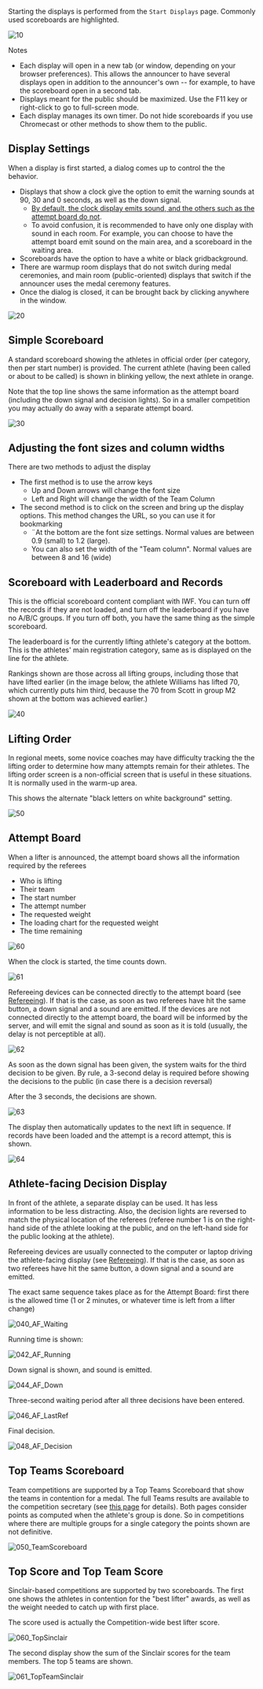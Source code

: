 Starting the displays is performed from the `Start Displays`  page.  Commonly used scoreboards are highlighted.

![10](nimg/5100Displays/10.png)

Notes 

- Each display will open in a new tab (or window, depending on your browser preferences).  This allows the announcer to have several displays open in addition to the announcer's own -- for example, to have the scoreboard open in a second tab.
- Displays meant for the public should be maximized.  Use the F11 key or right-click to go to full-screen mode.
- Each display manages its own timer.  Do not hide scoreboards if you use Chromecast or other methods to show them to the public.

## Display Settings

When a display is first started, a dialog comes up to control the the behavior.

- Displays that show a clock give the option to emit the warning sounds at 90, 30 and 0 seconds, as well as the down signal.  
  - <u>By default, the clock display emits sound, and the others such as the attempt board do not</u>. 
  - To avoid confusion, it is recommended to have only one display with sound in each room.  For example, you can choose to have the attempt board emit sound on the main area, and a scoreboard in the waiting area.
- Scoreboards have the option to have a white or black gridbackground.
- There are warmup room displays that do not switch during medal ceremonies, and main room (public-oriented) displays that switch if the announcer uses the medal ceremony features.
- Once the dialog is closed, it can be brought back by clicking anywhere in the window.

![20](nimg/5100Displays/20.png)

## Simple Scoreboard

A standard scoreboard showing the athletes in official order (per category, then per start number) is provided.  The current athlete (having been called or about to be called) is shown in blinking yellow, the next athlete in orange.  

Note that the top line shows the same information as the attempt board (including the down signal and decision lights). So in a smaller competition you may actually do away with a separate attempt board.

![30](nimg/5100Displays/30.png)

## Adjusting the font sizes and column widths

There are two methods to adjust the display

- The first method is to use the arrow keys
  - Up and Down arrows will change the font size
  - Left and Right will change the width of the Team Column
- The second method is to click on the screen and bring up the display options.  This method changes the URL, so you can use it for bookmarking
  - ¨At the bottom are the font size settings. Normal values are between 0.9 (small) to 1.2 (large).  
  - You can also set the width of the "Team column".  Normal values are between 8 and 16 (wide)

## Scoreboard with Leaderboard and Records

This is the official scoreboard content compliant with IWF.  You can turn off the records if they are not loaded, and turn off the leaderboard if you have no A/B/C groups. If you turn off both, you have the same thing as the simple scoreboard.

The leaderboard is for the currently lifting athlete's category at the bottom. This is the athletes' main registration category, same as is displayed on the line for the athlete.

Rankings shown are those across all lifting groups, including those that have lifted earlier (in the image below, the athlete Williams has lifted 70, which currently puts him third, because the 70 from Scott in group M2 shown at the bottom was achieved earlier.)

![40](nimg/5100Displays/40.png)

## Lifting Order

In regional meets, some novice coaches may have difficulty tracking the the lifting order to determine how many attempts remain for their athletes.  The lifting order screen is a non-official screen that is useful in these situations.  It is normally used in the warm-up area.

This shows the alternate "black letters on white background" setting.

![50](nimg/5100Displays/50.png)

## Attempt Board

When a lifter is announced, the attempt board shows all the information required by the referees

- Who is lifting
- Their team
- The start number
- The attempt number
- The requested weight
- The loading chart for the requested weight
- The time remaining

![60](nimg/5100Displays/60.png)

When the clock is started, the time counts down.

![61](nimg/5100Displays/61.png)

Refereeing devices can be connected directly to the attempt board (see [Refereeing](Refereeing)).  If that is the case, as soon as two referees have hit the same button, a down signal and a sound are emitted.  If the devices are not connected directly to the attempt board, the board will be informed by the server, and will emit the signal and sound as soon as it is told (usually, the delay is not perceptible at all).

![62](nimg/5100Displays/62.png)

As soon as the down signal has been given, the system waits for the third decision to be given.  By rule, a 3-second delay is required before showing the decisions to the public (in case there is a decision reversal)

After the 3 seconds, the decisions are shown.

![63](nimg/5100Displays/63.png)

The display then automatically updates to the next lift in sequence.  If records have been loaded and the attempt is a record attempt, this is shown.

![64](nimg/5100Displays/64.png)

## Athlete-facing Decision Display

In front of the athlete, a separate display can be used.  It has less information to be less distracting.  Also, the decision lights are reversed to match the physical location of the referees (referee number 1 is on the right-hand side of the athlete looking at the public, and on the left-hand side for the public looking at the athlete).

Refereeing devices are usually connected to the computer or laptop driving the athlete-facing display (see [Refereeing](Refereeing)).  If that is the case, as soon as two referees have hit the same button, a down signal and a sound are emitted. 

The exact same sequence takes place as for the Attempt Board: first there is the allowed time (1 or 2 minutes, or whatever time is left from a lifter change)

![040_AF_Waiting](nimg/5100Displays/040_AF_Waiting.png)

Running time is shown:

![042_AF_Running](nimg/5100Displays/042_AF_Running.png)

Down signal is shown, and sound is emitted.

![044_AF_Down](nimg/5100Displays//044_AF_Down.png)

Three-second waiting period after all three decisions have been entered.

![046_AF_LastRef](nimg/5100Displays//046_AF_LastRef.png)

Final decision.

![048_AF_Decision](nimg/5100Displays//048_AF_Decision.png)

## Top Teams Scoreboard

Team competitions are supported by a Top Teams Scoreboard that show the teams in contention for a medal.  The full Teams results are available to the competition secretary (see [this page](Documents#Team_Results) for details).  Both pages consider points as computed when the athlete's group is done.  So in competitions where there are multiple groups for a single category the points shown are not definitive.

![050_TeamScoreboard](nimg/5100Displays//050_TeamScoreboard.png)

## Top Score and Top Team Score

Sinclair-based competitions are supported by two scoreboards.  The first one shows the athletes in contention for the "best lifter" awards, as well as the weight needed to catch up with first place. 

The score used is actually the Competition-wide best lifter score.

![060_TopSinclair](nimg/5100Displays/060_TopSinclair.png)

The second display show the sum of the Sinclair scores for the team members.  The top 5 teams are shown.

![061_TopTeamSinclair](nimg/5100Displays//061_TopTeamSinclair.png)